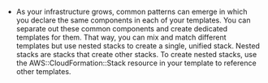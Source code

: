 - As your infrastructure grows, common patterns can emerge in which you declare the same components in each of your templates. You can separate out these common components and create dedicated templates for them. That way, you can mix and match different templates but use nested stacks to create a single, unified stack. Nested stacks are stacks that create other stacks. To create nested stacks, use the AWS::CloudFormation::Stack resource in your template to reference other templates.
